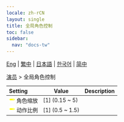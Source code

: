 ```yaml
---
locale: zh-rCN
layout: single
title: 全局角色控制
toc: false
sidebar:
  nav: "docs-tw"
---
```

[Eng](/dancexr/menu/2025.4/actors/global_actor_control) | [繁中](/tw/dancexr/menu/2025.4/actors/global_actor_control) | [日本語](/jp/dancexr/menu/2025.4/actors/global_actor_control) | [한국어](/kr/dancexr/menu/2025.4/actors/global_actor_control) | [简中](/zh/dancexr/menu/2025.4/actors/global_actor_control)

[演员](../menu#演员) > 全局角色控制



| Setting | Value | Description |
| :--- | --- | :--- |
|<nobr>![slider icon](/images/icon/ic_slider.png) 角色缩放</nobr>| [1] (0.15 ~ 5) | 
|<nobr>![slider icon](/images/icon/ic_slider.png) 动作比例</nobr>| [1] (0.5 ~ 1.5) | 
